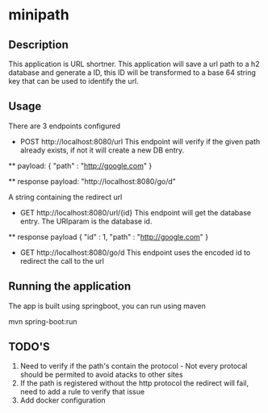 # minipath

## Description
This application is URL shortner.
This application will save a url path to a h2 database and generate a ID, this ID will be transformed to a base 64 string key that can be used to identify the url.

## Usage
There are 3 endpoints configured

* POST http://localhost:8080/url
This endpoint will verify if the given path already exists, if not it will create a new DB entry.

** payload:
{
  "path" : "http://google.com"
}

** response payload:
"http://localhost:8080/go/d"

A string containing the redirect url

* GET http://localhost:8080/url/{id}
This endpoint will get the database entry. The URIparam is the database id.

** response payload
{
  "id" : 1,
  "path" : "http://google.com"
}

* GET http://localhost:8080/go/d
This endpoint uses the encoded id to redirect the call to the url

## Running the application
The app is built using springboot, you can run using maven

mvn spring-boot:run

## TODO'S
1) Need to verify if the path's contain the protocol - Not every protocal should be permited to avoid atacks to other sites
2) If the path is registered without the http protocol the redirect will fail, need to add a rule to verify that issue
3) Add docker configuration
